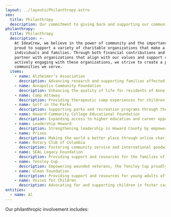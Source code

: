 ```yaml
---
layout: ../layouts/Philanthropy.astro
seo:
  title: Philanthropy
  description: Our commitment to giving back and supporting our communities.
philanthropy:
  title: Philanthropy
  description: >-
    At IdeaCrew, we believe in the power of community and the importance of giving back. We are
    proud to support a variety of charitable organizations that make a lasting impact in the lives of
    individuals and families. Through both financial contributions and active participation, we
    partner with organizations that align with our values and support causes close to our hearts. By
    actively engaging with these organizations, we strive to create a positive, lasting impact on the
    communities we serve.
  items:
    - name: Alzheimer’s Association
      description: Advancing research and supporting families affected by Alzheimer’s disease.
    - name: Annapolis Community Foundation
      description: Enhancing the quality of life for residents of Anne Arundel County through grants and initiatives.
    - name: Camp Attaway
      description: Providing therapeutic camp experiences for children with emotional and behavioral challenges.
    - name: Golf in the Parks
      description: Supporting parks and recreation programs through the enjoyment of golf.
    - name: Howard Community College Educational Foundation
      description: Expanding access to higher education and career opportunities for students in our community.
    - name: Leadership Howard
      description: Strengthening leadership in Howard County by empowering individuals to make a difference.
    - name: Prizeo
      description: Making the world a better place through online charitable campaigns that offer once-in-a-lifetime experiences for donors.
    - name: Rotary Club of Columbia
      description: Fostering community service and international goodwill through the Rotary’s local and global initiatives.
    - name: SEAL Legacy Foundation
      description: Providing support and resources for the families of U.S. Navy SEALs.
    - name: Tensley Cup
      description: Empowering wounded veterans, the Tensley Cup proudly supports the Wounded Warrior Project, an organization dedicated to honoring and assisting veterans who have been injured in service to their country.
    - name: Ulman Foundation
      description: Providing support and resources for young adults affected by cancer.
    - name: Voices for Children
      description: Advocating for and supporting children in foster care to ensure their voices are heard.
entities:
  - name: Al
---
```


Our philanthropic involvement includes:

<!-- The list is rendered from frontmatter via the Philanthropy layout. -->
